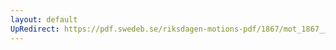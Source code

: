 ```yaml
---
layout: default
UpRedirect: https://pdf.swedeb.se/riksdagen-motions-pdf/1867/mot_1867__ak__00082/mot_1867__ak__00082_002.pdf
---
```

